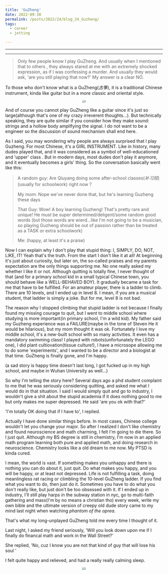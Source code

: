 ```yaml
---
title: 'GuZheng'
date: 2022-09-30
permalink: /posts/2022/24/blog_24_Guzheng/
tags:
  - career
  - jotting

---
```


---

---



> Only few people know I play GuZheng. And usually when I mentioned that to others , they always stared at me with an extremely shocked expression, as if I was confessing a murder. And usually they would ask, 'are you still playing that now?' My answer is a clear NO.  
> 

To those who don't know what is a GuZheng(*古筝*), it is a traditional Chinese instrument, kinda like guitar but in a more classic and oriental style.

<p><center><img src="http://qiuyoungwang.github.io/images/blog22/blog_22_GuZheng_1.jpeg" alt="1" style="zoom: 50%" ></center></p>

And of course you cannot play GuZheng like a guitar since it's just so large(although that's one of my crazy irreverent thoughts...). But technically speaking, they are quite similar if you consider how they make sound: strings and a hollow body amplifying the signal. I do not want to be a engineer so the discussion of sound mechanism shall end here. 

As I said, you may wondering why people are always surprised that I play Guzheng. For most Chinese, it's a GIRL INSTRUMENT. Like in history, many dudes played that, and it was considered as a symbol of well-educationed and 'upper' class . But in modern days, most dudes don't play it anymore, and it eventually becomes a girls' thing. So the conversation basically went like this:

> A random guy: Are Qiuyang doing some after-school classes(*补习班*)(usually for schoolwork) right now？
>
> My mom: Nope we've never done that, but he's learning Guzheng these days
>
> That Guy: Wow! A boy learning Guzheng! That's pretty rare and unique! He must be super determined/deligent/some random good words (but those words are wierd...like I'm not going to be a musician, so playing Guzheng should be out of passion rather than be treated as a TASK or extra schoolwork)
>
> Me: (happy, at least it's a praise)



Now I can explain why I don't play that stupid thing: I, SIMPLY, DO, NOT, LIKE, IT! Yeah that's the truth. From the start I don't like it at all! At beginning it's just about curiosity, but later on, the so-called praises and my parents expectation are the only things supporting me. No one really asked my whether I like it or not. Although quitting is totally fine, I never thought of that (and for a primary school kid in a small typical Chinese town, you should behave like a WELL-BEHAVED BOY). It gradually became a task for me that have to be fulfilled. For an amateur player, there is a ladder to climb. There are 10 levels, and I ended up in level 8. I mean, if you are a musical student, that ladder is simply a joke. But for me, level 8 is not bad. 



The reason why I stopped climbing that stupid ladder is not because I finally found my missing courage to quit, but I went to middle school where studying is more important(in primary school, I'm a wild kid). My father said my Guzheng experience was a FAILURE(maybe in the tone of Steven He it would be hilarious), but my mom thought it was ok. Fortunately I love my middle school, it's a new-built school with so many activities. It even has a mandatory swimming class! I played with robots(unfortunately the LEGO one), I did plant cultiovation(tissue culture!), I have a microsope allowing me to do some 'experiments', and I wanted to be a director and a biologist at that time. GuZheng is finally gone, and I'm happy. 

(a sad story is happy time doesn't last long, I got fucked up in my high school, and maybe in Wuhan University as well...)



So why I'm telling the story here? Several days ago a phd student complaint to me that he was seriously considering quitting, and asked me what I would do in that situation. I said I would simply quit and go to industry, I wouldn't give a shit about the stupid academia if it does nothing good to me but only makes me super depressed. He said 'are you ok with that?'

'I'm totally OK doing that if I have to', I replied. 

Actually I have done similar things before. In most cases, Chinese college wouldn't let you change your major. So after I realized I don't like chemistry and found neuroscience and math charming, I felt I'm going to die there. So I just quit. Although my BS degree is still in chemistry, I'm now in an applied math program learning both pure and applied math, and doing research in neuroscience. Chemistry looks like a old dream to me now. My PTSD is kinda cured. 



I mean, the world is vast. If something makes you unhappy and there is nothing you can do about it, just quit. Do what makes you  happy, and you will be happy, or at least not depressed. Life is not fulfilling a task, doing meanlingless rat racing or climbling the 10-level GuZheng ladder. If you find what you want to do, then just do it. Sometimes you have to do what you don't really like, but  just don't be too obsessed with it. If I ended up in industry, I'll still play harps in the subway station in nyc, go to multi-faith gathering and mass(I'm by no means a christian tho) every week, write my own bible and the ultimate version of creepy old dude story came to my mind last night when watching *phantom of the oprea*.

That's what my long-unplayed GuZheng told me every time I thought of it. 



Last night, I asked my friend seriously, 'Will you look down upon me if I finally do financal math and work in the Wall Street?'

She replied, 'No, cuz I know you are not that kind of guy that will lose his soul '

I felt quite happy and relieved, and had a really really calming sleep. 

<p><center><img src="http://qiuyoungwang.github.io/images/blog22/blog_22_GuZheng_2.jpeg" alt="2" style="zoom: 50%" ></center></p>